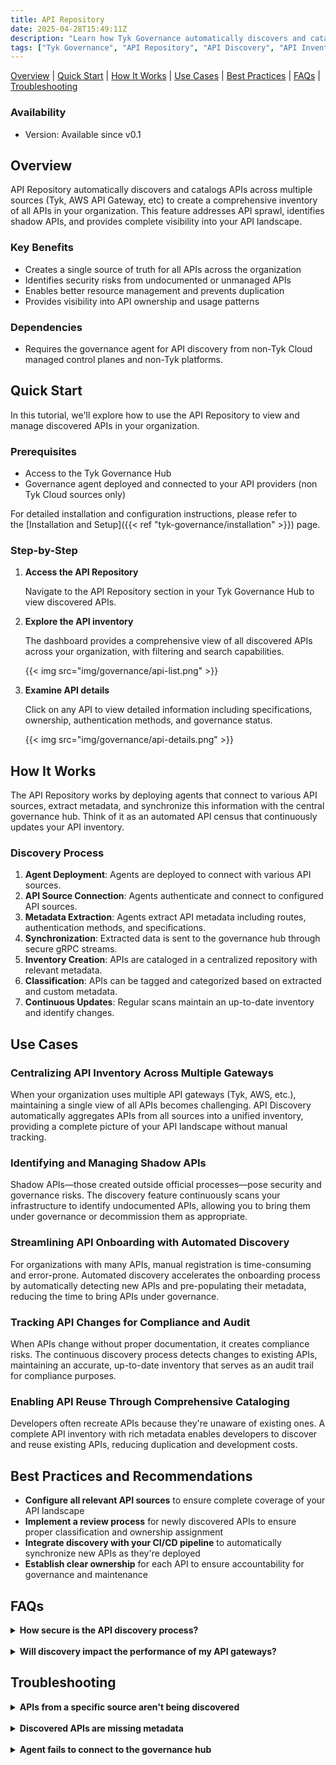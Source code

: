 ```yaml
---
title: API Repository
date: 2025-04-28T15:49:11Z
description: "Learn how Tyk Governance automatically discovers and catalogs APIs across multiple sources to create a comprehensive inventory of all APIs in your organization."
tags: ["Tyk Governance", "API Repository", "API Discovery", "API Inventory"]
---
```


[Overview](#overview) | [Quick Start](#quick-start) | [How It Works](#how-it-works) | [Use Cases](#use-cases) | [Best Practices](#best-practices-and-recommendations) | [FAQs](#faqs) | [Troubleshooting](#troubleshooting)

### Availability

- Version: Available since v0.1

## Overview

API Repository automatically discovers and catalogs APIs across multiple sources (Tyk, AWS API Gateway, etc) to create a comprehensive inventory of all APIs in your organization. This feature addresses API sprawl, identifies shadow APIs, and provides complete visibility into your API landscape.

### Key Benefits

- Creates a single source of truth for all APIs across the organization
- Identifies security risks from undocumented or unmanaged APIs
- Enables better resource management and prevents duplication
- Provides visibility into API ownership and usage patterns

### Dependencies

- Requires the governance agent for API discovery from non-Tyk Cloud managed control planes and non-Tyk platforms.

## Quick Start

In this tutorial, we'll explore how to use the API Repository to view and manage discovered APIs in your organization.

### Prerequisites

- Access to the Tyk Governance Hub
- Governance agent deployed and connected to your API providers (non Tyk Cloud sources only)

For detailed installation and configuration instructions, please refer to the [Installation and Setup]({{< ref "tyk-governance/installation" >}}) page.

### Step-by-Step

1. **Access the API Repository**

	 Navigate to the API Repository section in your Tyk Governance Hub to view discovered APIs.

2. **Explore the API inventory**

	 The dashboard provides a comprehensive view of all discovered APIs across your organization, with filtering and search capabilities.

     {{< img src="img/governance/api-list.png" >}}

3. **Examine API details**

	 Click on any API to view detailed information including specifications, ownership, authentication methods, and governance status.

     {{< img src="img/governance/api-details.png" >}}

## How It Works

The API Repository works by deploying agents that connect to various API sources, extract metadata, and synchronize this information with the central governance hub. Think of it as an automated API census that continuously updates your API inventory.

### Discovery Process

1. **Agent Deployment**: Agents are deployed to connect with various API sources.
2. **API Source Connection**: Agents authenticate and connect to configured API sources.
3. **Metadata Extraction**: Agents extract API metadata including routes, authentication methods, and specifications.
4. **Synchronization**: Extracted data is sent to the governance hub through secure gRPC streams.
5. **Inventory Creation**: APIs are cataloged in a centralized repository with relevant metadata.
6. **Classification**: APIs can be tagged and categorized based on extracted and custom metadata.
7. **Continuous Updates**: Regular scans maintain an up-to-date inventory and identify changes.

## Use Cases

### Centralizing API Inventory Across Multiple Gateways

When your organization uses multiple API gateways (Tyk, AWS, etc.), maintaining a single view of all APIs becomes challenging. API Discovery automatically aggregates APIs from all sources into a unified inventory, providing a complete picture of your API landscape without manual tracking.

### Identifying and Managing Shadow APIs

Shadow APIs—those created outside official processes—pose security and governance risks. The discovery feature continuously scans your infrastructure to identify undocumented APIs, allowing you to bring them under governance or decommission them as appropriate.

### Streamlining API Onboarding with Automated Discovery

For organizations with many APIs, manual registration is time-consuming and error-prone. Automated discovery accelerates the onboarding process by automatically detecting new APIs and pre-populating their metadata, reducing the time to bring APIs under governance.

### Tracking API Changes for Compliance and Audit

When APIs change without proper documentation, it creates compliance risks. The continuous discovery process detects changes to existing APIs, maintaining an accurate, up-to-date inventory that serves as an audit trail for compliance purposes.

### Enabling API Reuse Through Comprehensive Cataloging

Developers often recreate APIs because they're unaware of existing ones. A complete API inventory with rich metadata enables developers to discover and reuse existing APIs, reducing duplication and development costs.

## Best Practices and Recommendations

- **Configure all relevant API sources** to ensure complete coverage of your API landscape
- **Implement a review process** for newly discovered APIs to ensure proper classification and ownership assignment
- **Integrate discovery with your CI/CD pipeline** to automatically synchronize new APIs as they're deployed
- **Establish clear ownership** for each API to ensure accountability for governance and maintenance

## FAQs

<details> <summary><b>How secure is the API discovery process?</b></summary>

The discovery process uses secure authentication methods for each provider and transmits data via encrypted channels. The agent requires minimal permissions—just enough to read API configurations.

</details> 

<details> <summary><b>Will discovery impact the performance of my API gateways?</b></summary>

The discovery process is designed to be lightweight and non-intrusive. It primarily reads configuration data rather than analyzing traffic, minimizing any performance impact.

</details>

## Troubleshooting

<details> <summary><b>APIs from a specific source aren't being discovered</b></summary>

- Check the agent logs for authentication errors  
- Verify the provider configuration in the governance agent config  
- Ensure the agent has network access to the API source  

</details> 

<details> <summary><b>Discovered APIs are missing metadata</b></summary>

- Some API sources may not expose all metadata  
- Check if the API definition in the source is complete  
- Consider enhancing the API definition at the source  

</details> 

<details> <summary><b>Agent fails to connect to the governance hub</b></summary>

- Verify the governance URL and token in the agent configuration  
- Check network connectivity between the agent and governance hub  
- Examine the agent logs for specific connection errors  

</details>
